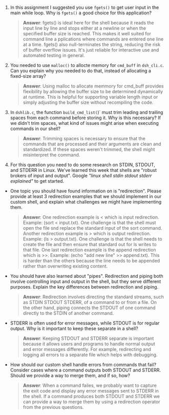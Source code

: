 1. In this assignment I suggested you use `fgets()` to get user input in the main while loop. Why is `fgets()` a good choice for this application?

    > **Answer**:  fgets() is ideal here for the shell because it reads the input line by line and stops either at a newline or when the specified buffer size is reached. This makes it well suited for command line a pplications where commands are entered one line at a time. fgets() also null-terminates the string, reducing the risk of buffer overflow issues. It's just reliable for interactive use and automated testing in general.

2. You needed to use `malloc()` to allocte memory for `cmd_buff` in `dsh_cli.c`. Can you explain why you needed to do that, instead of allocating a fixed-size array?

    > **Answer**:  Using malloc to allocate memmory for cmd_buff provides flexibility by allowing the buffer size to be determined dynamically at runtime. This is helpful for supporting variable length input or simply adjusting the buffer size without recompiling the code.

3. In `dshlib.c`, the function `build_cmd_list(`)` must trim leading and trailing spaces from each command before storing it. Why is this necessary? If we didn't trim spaces, what kind of issues might arise when executing commands in our shell?

    > **Answer**:  Trimming spaces is necessary to ensure that the commands that are processed and their arguments are clean and standardized. If these spaces weren't trimmed, the shell might misinterpret the command.

4. For this question you need to do some research on STDIN, STDOUT, and STDERR in Linux. We've learned this week that shells are "robust brokers of input and output". Google _"linux shell stdin stdout stderr explained"_ to get started.

- One topic you should have found information on is "redirection". Please provide at least 3 redirection examples that we should implement in our custom shell, and explain what challenges we might have implementing them.

    > **Answer**:  One redirection example is < which is input redirection. Example: (sort < input.txt). One challenge is that the shell must open the file snd replace the standard input of the sort command. Another redirection example is > which is output redirection. Example: (ls > output.txt). One challenge is that the shell needs to create the file and then ensure that standard out for ls writes to that file. One last redirection example is the append redirection which is >>. Example: (echo "add new line" >> append.txt). This is harder than the others because the line needs to be appended rather than overwriting existing content.

- You should have also learned about "pipes". Redirection and piping both involve controlling input and output in the shell, but they serve different purposes. Explain the key differences between redirection and piping.

    > **Answer**:  Redirection involves directing the standard streams, such as STDIN STDOUT STDERR, of a command to or from a file. On the other hand, piping connects the STDOUT of one command directly to the STDIN of another command.

- STDERR is often used for error messages, while STDOUT is for regular output. Why is it important to keep these separate in a shell?

    > **Answer**:  Keeping STDOUT and STDERR separate is important because it allows users and programs to handle normal output and error messages differently. For example, redirecting and logging all errors to a separate file which helps with debugging.

- How should our custom shell handle errors from commands that fail? Consider cases where a command outputs both STDOUT and STDERR. Should we provide a way to merge them, and if so, how?

    > **Answer**:  When a command failes, we probably want to capture the exit code and display any error messages sent to STDERR in the shell. If a command produces both STDOUT and STDERR we can provide a way to merge them by using a redirection operator from the previous questions.
